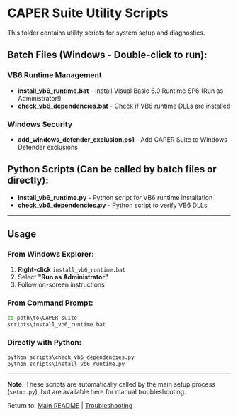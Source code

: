 # CAPER Suite Utility Scripts

This folder contains utility scripts for system setup and diagnostics.

## Batch Files (Windows - Double-click to run):

### VB6 Runtime Management
- **install_vb6_runtime.bat** - Install Visual Basic 6.0 Runtime SP6 (Run as Administrator!)
- **check_vb6_dependencies.bat** - Check if VB6 runtime DLLs are installed

### Windows Security
- **add_windows_defender_exclusion.ps1** - Add CAPER Suite to Windows Defender exclusions

## Python Scripts (Can be called by batch files or directly):

- **install_vb6_runtime.py** - Python script for VB6 runtime installation
- **check_vb6_dependencies.py** - Python script to verify VB6 DLLs

---

## Usage

### From Windows Explorer:
1. **Right-click** `install_vb6_runtime.bat`
2. Select **"Run as Administrator"**
3. Follow on-screen instructions

### From Command Prompt:
```cmd
cd path\to\CAPER_suite
scripts\install_vb6_runtime.bat
```

### Directly with Python:
```cmd
python scripts\check_vb6_dependencies.py
python scripts\install_vb6_runtime.py
```

---

**Note:** These scripts are automatically called by the main setup process (`setup.py`), but are available here for manual troubleshooting.

Return to: [Main README](../README.md) | [Troubleshooting](../TROUBLESHOOTING.md)
